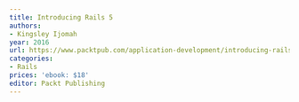 ```yaml
---
title: Introducing Rails 5
authors:
- Kingsley Ijomah
year: 2016
url: https://www.packtpub.com/application-development/introducing-rails-5-learning-web-development-ruby-way-video
categories:
- Rails
prices: 'ebook: $18'
editor: Packt Publishing
---
```

